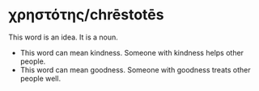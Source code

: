# χρηστότης/chrēstotēs
This word is an idea. It is a noun.

* This word can mean kindness. Someone with kindness helps other people. 
* This word can mean goodness. Someone with goodness treats other people well. 
